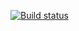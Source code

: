 [![Build status](https://ci.appveyor.com/api/projects/status/c9rmxkertckya2k6?svg=true)](https://ci.appveyor.com/project/r616on/ahj-homeworks-1)

